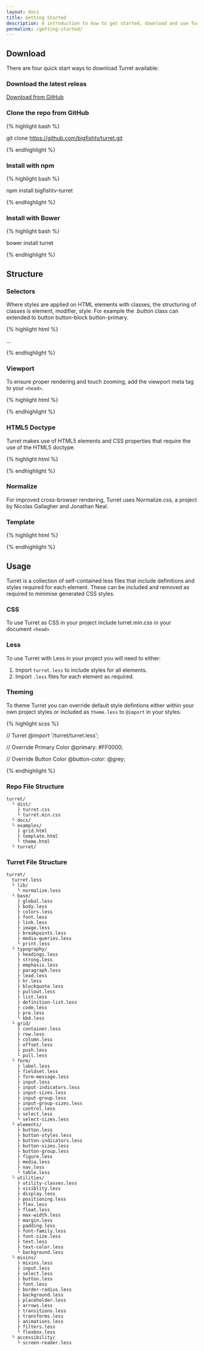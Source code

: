 ```yaml
---
layout: docs
title: Getting Started
description: A introduction to how to get started, download and use Turret including usage and examples.
permalink: /getting-started/
---
```


## Download

There are four quick start ways to download Turret available:

### Download the latest releas

<a class="button" href="https://github.com/bigfishtv/turret/archive/master.zip">Download from GitHub</a>

### Clone the repo from GitHub

{% highlight bash %}

git clone https://github.com/bigfishtv/turret.git

{% endhighlight %}

### Install with npm

{% highlight bash %}

npm install bigfishtv-turret

{% endhighlight %}

### Install with Bower

{% highlight bash %}

bower install turret

{% endhighlight %}

## Structure

### Selectors

Where styles are applied on HTML elements with classes, the structuring of classes is element, modifier, style. For example the .button class can extended to button button-block button-primary.

{% highlight html %}

<element class="[element] [element-modifier] [element-style]">...</element>

{% endhighlight %}

### Viewport

To ensure proper rendering and touch zooming, add the viewport meta tag to your `<head>`.

{% highlight html %}

<meta name="viewport" content="width=device-width, initial-scale=1.0, maximum-scale=1.0, user-scalable=no">

{% endhighlight %}

### HTML5 Doctype

Turret makes use of HTML5 elements and CSS properties that require the use of the HTML5 doctype.

{% highlight html %}

<!DOCTYPE html>

{% endhighlight %}

### Normalize

For improved cross-browser rendering, Turret uses Normalize.css, a project by Nicolas Gallagher and Jonathan Neal.

### Template

{% highlight html %}

<!DOCTYPE html>
<html lang="en">
  <head>
    <meta charset="utf-8">
    <meta http-equiv="X-UA-Compatible" content="IE=edge,chrome=1">
    <title>Template</title>
    <meta name="viewport" content="width=device-width, initial-scale=1.0, maximum-scale=1.0, user-scalable=no">
    <link rel="stylesheet" type="text/css" href="css/turret.css" />
  </head>
  <body>

  </body>
</html>

{% endhighlight %}


## Usage

Turret is a collection of self-contained less files that include definitions and styles required for each element. These can be included and removed as required to minimise generated CSS styles.

### CSS

To use Turret as CSS in your project include turret.min.css in your document `<head>`

### Less

To use Turret with Less in your project you will need to either:

1. Import `turret.less` to include styles for all elements.
2. Import `.less` files for each element as required.

### Theming

To theme Turret you can override default style defintions either within your own project styles or included as `theme.less` to `@import` in your styles.

{% highlight scss %}

// Turret
@import '/turret/turret.less';

// Override Primary Color
@primary: #FF0000;

// Override Button Color
@button-color: @grey;

{% endhighlight %}

### Repo File Structure

```
turret/
  └ dist/
    ├ turret.css
    └ turret.min.css
  └ docs/
  └ examples/
    ├ grid.html
    ├ template.html
    └ theme.html
  └ turret/
```

### Turret File Structure

```
turret/
  turret.less
  └ lib/
    └ normalize.less
  └ base/
    ├ global.less
    ├ body.less
    ├ colors.less
    ├ font.less
    ├ link.less
    ├ image.less
    ├ breakpoints.less
    ├ media-queries.less
    └ print.less
  └ typography/
    ├ headings.less
    ├ strong.less
    ├ emphasis.less
    ├ paragraph.less
    ├ lead.less
    ├ hr.less
    ├ blockquote.less
    ├ pullout.less
    ├ list.less
    ├ definition-list.less
    ├ code.less
    ├ pre.less
    └ kbd.less
  └ grid/
    ├ container.less
    ├ row.less
    ├ column.less
    ├ offset.less
    ├ push.less
    └ pull.less
  └ form/
    ├ label.less
    ├ fieldset.less
    ├ form-message.less
    ├ input.less
    ├ input-indicators.less
    ├ input-sizes.less
    ├ input-group.less
    ├ input-group-sizes.less
    ├ control.less
    ├ select.less
    └ select-sizes.less
  └ elements/
    ├ button.less
    ├ button-styles.less
    ├ button-indicators.less
    ├ button-sizes.less
    ├ button-group.less
    ├ figure.less
    ├ media.less
    ├ nav.less
    └ table.less
  └ utilities/
    ├ utility-classes.less
    ├ visiblity.less
    ├ display.less
    ├ positioning.less
    ├ flex.less
    ├ float.less
    ├ max-width.less
    ├ margin.less
    ├ padding.less
    ├ font-family.less
    ├ font-size.less
    ├ text.less
    ├ text-color.less
    └ background.less
  └ mixins/
    ├ mixins.less
    ├ input.less
    ├ select.less
    ├ button.less
    ├ font.less
    ├ border-radius.less
    ├ background.less
    ├ placeholder.less
    ├ arrows.less
    ├ transitions.less
    ├ transforms.less
    ├ animations.less
    ├ filters.less
    └ flexbox.less
  └ accessibility/
    └ screen-reader.less
```